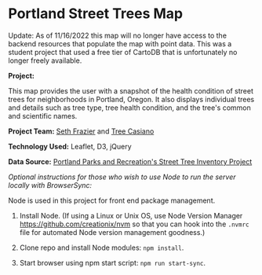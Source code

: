 # Portland Street Trees Map

Update: As of 11/16/2022 this map will no longer have access to the backend resources that populate the map with point data. This was a student project that used a free tier of CartoDB that is unfortunately no longer freely available.

**Project:**

This map provides the user with a snapshot of the health condition of street trees for neighborhoods in Portland, Oregon. It also displays individual trees and details such as tree type, tree health condition, and the tree's common and scientific names. 

**Project Team:**  [Seth Frazier](https://sethfrazier.github.io) and [Tree Casiano](http://treecasiano.com)

**Technology Used:** Leaflet, D3, jQuery

**Data Source:** [Portland Parks and Recreation's Street Tree Inventory Project](https://www.portlandoregon.gov/parks/53181)

_Optional instructions for those who wish to use Node to run the server locally with BrowserSync:_

Node is used in this project for front end package management.

1. Install Node. (If using a Linux or Unix OS, use Node Version Manager https://github.com/creationix/nvm so that you can hook into the `.nvmrc` file for automated Node version management goodness.) 

2. Clone repo and install Node modules: `npm install`.

3. Start browser using npm start script: `npm run start-sync`. 
